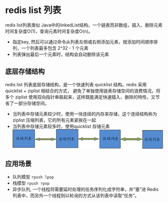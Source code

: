 # redis list 列表

redis list列表类似 Java中的linkedList结构，一个链表而非数组，插入、删除元素时间复杂度O(1)，查询元素时间复杂度O(n)。

- 指定key, 然后可以通过命令从列表左侧或右侧添加元素，按添加时间顺序排列，一个列表最多包含 2^32 - 1 个元素
- 列表弹出最后一个元素时，结构会自动删除该元素

## 底层存储结构

redis list 列表底层存储结构，是一个快速列表 quicklist 结构。redis 采用 quicklist + ziplist 相结合的方式， 避免了单独使用链表存储空间的浪费情况。将多个 ziplist
使用双向指针串联起来，这样既能满足快速插入、删除的特性，又节省了一部分存储空间。

- 当列表中存储元素较少时，使用一块连续的内存来存储，这个连续结构称为 ziplist 压缩列表，它的所有元素紧挨在一起
- 当列表中存储元素较多时，使用quicklist 存储元素
  ![quick-list-zip-list](img/quick-list-struct.gif)

## 应用场景
- 队列模型 `rpush lpop`
- 栈模型 `rpush rpop`
- 异步队列, 一个线程将需要延时处理的任务序列化成字符串，并“塞”进 Redis 列表中，而另外一个线程则以轮询的方式从该列表中读取“任务”。


